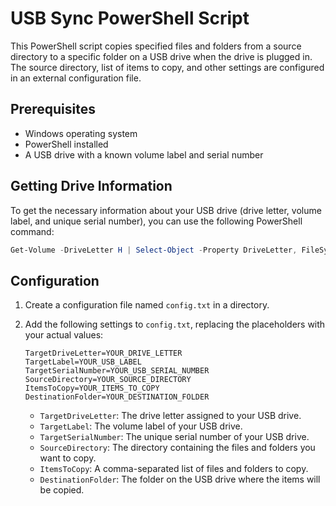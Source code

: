 # USB Sync PowerShell Script

This PowerShell script copies specified files and folders from a source directory to a specific folder on a USB drive when the drive is plugged in. The source directory, list of items to copy, and other settings are configured in an external configuration file.

## Prerequisites

- Windows operating system
- PowerShell installed
- A USB drive with a known volume label and serial number


## Getting Drive Information

To get the necessary information about your USB drive (drive letter, volume label, and unique serial number), you can use the following PowerShell command:

```powershell
Get-Volume -DriveLetter H | Select-Object -Property DriveLetter, FileSystemLabel, UniqueId
```

## Configuration

1. Create a configuration file named `config.txt` in a directory.

2. Add the following settings to `config.txt`, replacing the placeholders with your actual values:

    ```plaintext
    TargetDriveLetter=YOUR_DRIVE_LETTER
    TargetLabel=YOUR_USB_LABEL
    TargetSerialNumber=YOUR_USB_SERIAL_NUMBER
    SourceDirectory=YOUR_SOURCE_DIRECTORY
    ItemsToCopy=YOUR_ITEMS_TO_COPY
    DestinationFolder=YOUR_DESTINATION_FOLDER
    ```

    - `TargetDriveLetter`: The drive letter assigned to your USB drive.
    - `TargetLabel`: The volume label of your USB drive.
    - `TargetSerialNumber`: The unique serial number of your USB drive.
    - `SourceDirectory`: The directory containing the files and folders you want to copy.
    - `ItemsToCopy`: A comma-separated list of files and folders to copy.
    - `DestinationFolder`: The folder on the USB drive where the items will be copied.

